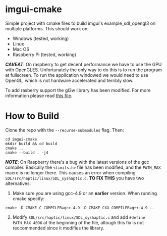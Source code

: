 # imgui-cmake

Simple project with cmake files to build imgui's example_sdl_opengl3 on multiple platforms. This should work on:
- Windows (tested, working)
- Linux 
- Mac OS
- Raspberry Pi (tested, working)

***CAVEAT***: On raspberry to get decent performance we have to use the GPU with OpenGLES. Unfortunately the only way to do this is to run the program at fullscreen. To run the application windowed we would need to use OpenGL, which is not hardware accelerated and terribly slow.

To add rasberry support the gl3w library has been modified. For more information please read [this file](libs/gl3w/GL/README.md).

# How to Build

Clone the repo with the `--recurse-submodules` flag. Then:
```
cd imgui-cmake
mkdir build && cd build
cmake ..
cmake --build . -j4
```

***NOTE***: On Raspberry there's a bug with the latest versions of the gcc compiler. 
Basically the `<limits.h>` file has been modified, and the `PATH_MAX` macro is no longer there. 
This causes an error when compiling `SDL/src/haptic/linux/SDL_syshaptic.c`. 
**TO FIX THIS** you have two alternatives:
1. Make sure you are using gcc-4.9 or an **earlier** version. When running cmake specify: 
```
cmake -D CMAKE_C_COMPILER=gcc-4.9 -D CMAKE_CXX_COMPILER=g++-4.9 ..
```
2. Modify `SDL/src/haptic/linux/SDL_syshaptic.c` and add `#define PATH_MAX 4096` at the beginning of the file, altough this fix is not reccommended since it modifies the library.
